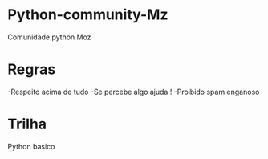 # Python-community-Mz
Comunidade python Moz

# Regras
-Respeito acima de tudo
-Se percebe algo ajuda ! 
-Proibido spam enganoso

# Trilha
Python basico
